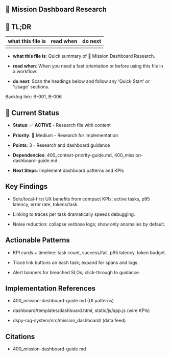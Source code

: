 <!-- CONTEXT_REFERENCE: 400_context-priority-guide.md -->
<!-- MODULE_REFERENCE: 400_mission-dashboard-guide.md -->
<!-- MEMORY_CONTEXT: MEDIUM - Mission dashboard research and patterns -->

## 🎯 Mission Dashboard Research

<a id="tldr"></a>

## 🔎 TL;DR

| what this file is | read when | do next |
|---|---|---|
|  |  |  |

- **what this file is**: Quick summary of 🎯 Mission Dashboard Research.

- **read when**: When you need a fast orientation or before using this file in a workflow.

- **do next**: Scan the headings below and follow any 'Quick Start' or 'Usage' sections.


Backlog link: B-001, B-006


## 🎯 **Current Status**

- **Status**: ✅ **ACTIVE** - Research file with content

- **Priority**: 🔧 Medium - Research for implementation

- **Points**: 3 - Research and dashboard guidance

- **Dependencies**: 400_context-priority-guide.md, 400_mission-dashboard-guide.md

- **Next Steps**: Implement dashboard patterns and KPIs



## Key Findings

- Solo/local-first UX benefits from compact KPIs: active tasks, p95 latency, error rate, tokens/task.

- Linking to traces per task dramatically speeds debugging.

- Noise reduction: collapse verbose logs; show only anomalies by default.



## Actionable Patterns

- KPI cards + timeline: task count, success/fail, p95 latency, token budget.

- Trace link buttons on each task; expand for spans and logs.

- Alert banners for breached SLOs; click-through to guidance.



## Implementation References

- 400_mission-dashboard-guide.md (UI patterns)

- dashboard/templates/dashboard.html, static/js/app.js (wire KPIs)

- dspy-rag-system/src/mission_dashboard/ (data feed)



## Citations

- 400_mission-dashboard-guide.md
